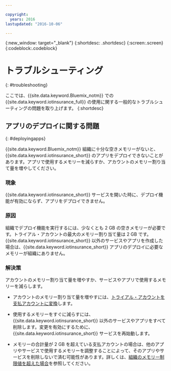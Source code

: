 ```yaml
---

copyright:
  years: 2016
lastupdated: "2016-10-06"

---
```


<!-- Common attributes used in the template are defined as follows: -->
{:new_window: target="\_blank"}
{:shortdesc: .shortdesc}
{:screen:.screen}
{:codeblock:.codeblock}


# トラブルシューティング
{: #troubleshooting}

ここでは、{{site.data.keyword.Bluemix_notm}} での {{site.data.keyword.iotinsurance_full}} の使用に関する一般的なトラブルシューティングの問題を取り上げます。
{:shortdesc}

## アプリのデプロイに関する問題
{: #deployingapps}

{{site.data.keyword.Bluemix_notm}} 組織に十分な空きメモリーがないと、{{site.data.keyword.iotinsurance_short}} のアプリをデプロイできないことがあります。アプリで使用するメモリーを減らすか、アカウントのメモリー割り当て量を増やしてください。

### 現象

{{site.data.keyword.iotinsurance_short}} サービスを開いた時に、デプロイ機能が有効にならず、アプリをデプロイできません。

### 原因

組織でデプロイ機能を実行するには、少なくとも 2 GB の空きメモリーが必要です。トライアル・アカウントの最大のメモリー割り当て量は 2 GB です。{{site.data.keyword.iotinsurance_short}} 以外のサービスやアプリを作成した場合は、{{site.data.keyword.iotinsurance_short}} アプリのデプロイに必要なメモリーが組織にありません。

### 解決策

アカウントのメモリー割り当て量を増やすか、サービスやアプリで使用するメモリーを減らします。

  - アカウントのメモリー割り当て量を増やすには、[トライアル・アカウントを支払アカウントに変換](https://console.ng.bluemix.net/docs/pricing/index.html#pay-accounts)します。

  - 使用するメモリーをすぐに減らすには、{{site.data.keyword.iotinsurance_short}} 以外のサービスやアプリをすべて削除します。変更を有効にするために、{{site.data.keyword.iotinsurance_short}} サービスを再始動します。

  - メモリーの合計量が 2 GB を超えている支払アカウントの場合は、他のアプリやサービスで使用するメモリーを調整することによって、そのアプリやサービスを削除しないで済む可能性があります。詳しくは、[組織のメモリー制限値を超えた場合](https://console.ng.bluemix.net/docs/troubleshoot/ts_apps.html#ts_outofmemory)を参照してください。
